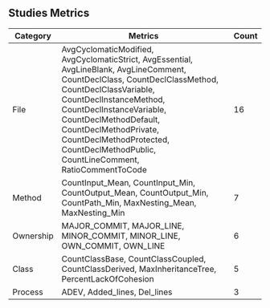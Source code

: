 ## Studies Metrics
| Category  | Metrics                                                                                                                                                                                                                                                                                                                                         | Count |
| --------- | ----------------------------------------------------------------------------------------------------------------------------------------------------------------------------------------------------------------------------------------------------------------------------------------------------------------------------------------------- | ----- |
| File      | AvgCyclomaticModified, AvgCyclomaticStrict, AvgEssential, AvgLineBlank, AvgLineComment, CountDeclClass, CountDeclClassMethod, CountDeclClassVariable, CountDeclInstanceMethod, CountDeclInstanceVariable, CountDeclMethodDefault, CountDeclMethodPrivate, CountDeclMethodProtected, CountDeclMethodPublic, CountLineComment, RatioCommentToCode | 16    |
| Method    | CountInput_Mean, CountInput_Min, CountOutput_Mean, CountOutput_Min, CountPath_Min, MaxNesting_Mean, MaxNesting_Min                                                                                                                                                                                                                              | 7     |
| Ownership | MAJOR_COMMIT, MAJOR_LINE, MINOR_COMMIT, MINOR_LINE, OWN_COMMIT, OWN_LINE                                                                                                                                                                                                                                                                        | 6     |
| Class     | CountClassBase, CountClassCoupled, CountClassDerived, MaxInheritanceTree, PercentLackOfCohesion                                                                                                                                                                                                                                                 | 5     |
| Process   | ADEV, Added_lines, Del_lines                                                                                                                                                                                                                                                                                                                    | 3     |
